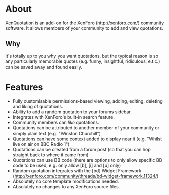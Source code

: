 # About

XenQuotation is an add-on for the XenForo (http://xenforo.com/) community software. It allows members of your community to add and view quotations.

## Why

It's totally up to you why you want quotations, but the typical reason is so any particularly memorable quotes (e.g. funny, insightful, ridiculous, e.t.c.) can be saved away and found easily.

# Features

* Fully customisable permissions-based viewing, adding, editing, deleting and liking of quotations.
* Ability to add a random quotation to your forums sidebar.
* Integrates with XenForo's built-in search feature.
* Community members can _like_ quotations.
* Quotations can be attributed to another member of your community or simply plain text (e.g. "Winston Churchill")
* Quotations can have some context added to display near it (e.g. "Whilst live on air on BBC Radio 1")
* Quotations can be created from a forum post (so that you can hop straight back to where it came from)
* Quotations can use BB code (there are options to only allow specific BB code to be used, e.g. only allow [b], [i] and [u] only)
* Random quotation integrates with the [bd] Widget Framework (http://xenforo.com/community/threads/bd-widget-framework.11324/)
* Absolutely no core template modifications needed.
* Absolutely no changes to any XenForo source files.